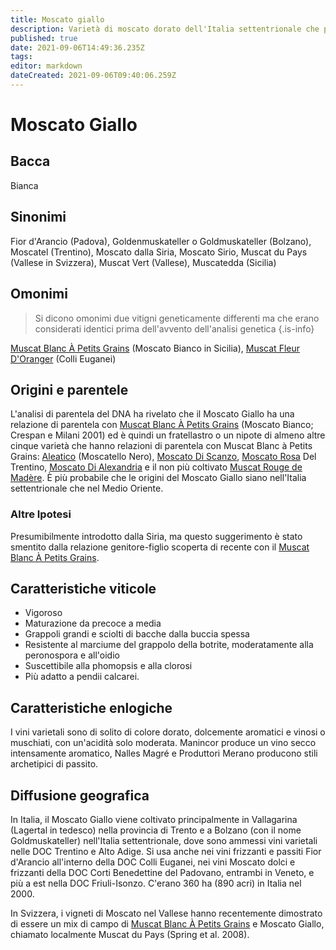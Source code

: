 ```yaml
---
title: Moscato giallo
description: Varietà di moscato dorato dell'Italia settentrionale che produce principalmente vini in stile passito.
published: true
date: 2021-09-06T14:49:36.235Z
tags: 
editor: markdown
dateCreated: 2021-09-06T09:40:06.259Z
---
```


# Moscato Giallo

## Bacca
Bianca

## Sinonimi
Fior d'Arancio (Padova), Goldenmuskateller o Goldmuskateller (Bolzano), Moscatel (Trentino), Moscato dalla Siria, Moscato Sirio, Muscat du Pays (Vallese in Svizzera), Muscat Vert (Vallese), Muscatedda (Sicilia)

## Omonimi
> Si dicono omonimi due vitigni geneticamente differenti ma che erano considerati identici prima dell'avvento dell'analisi genetica
{.is-info}

[Muscat Blanc À Petits Grains](/vitigni/Francia/bacca-bianca/muscat-blanc-a-petit-grains) (Moscato Bianco in Sicilia), [Muscat Fleur D'Oranger](/vitigni/bacca-bianca/muscat-fleur-d-oranger) (Colli Euganei)

## Origini e parentele
L'analisi di parentela del DNA ha rivelato che il Moscato Giallo ha una relazione di parentela con [Muscat Blanc À Petits Grains](/vitigni/Francia/bacca-bianca/muscat-blanc-a-petit-grains) (Moscato Bianco; Crespan e Milani 2001) ed è quindi un fratellastro o un nipote di almeno altre cinque varietà che hanno relazioni di parentela con Muscat Blanc à Petits Grains: [Aleatico](/vitigni/bacca-nera/aleatico) (Moscatello Nero), [Moscato Di Scanzo](/vitigni/Italia/bacca-bianca/moscato-di-scanzo), [Moscato Rosa](/vitigni/Italia/bacca-bianca/moscato-rosa) Del Trentino, [Moscato Di Alexandria](/vitigni/Italia/bacca-bianca/moscato-di-alessandria) e il non più coltivato [Muscat Rouge de Madère](/vitigni/bacca-nera/muscat-rouge-de-madere). È più probabile che le origini del Moscato Giallo siano nell'Italia settentrionale che nel Medio Oriente.

### Altre Ipotesi

Presumibilmente introdotto dalla Siria, ma questo suggerimento è stato smentito dalla relazione genitore-figlio scoperta di recente con il [Muscat Blanc À Petits Grains](/vitigni/Francia/bacca-bianca/muscat-blanc-a-petit-grains).

## Caratteristiche viticole

- Vigoroso 
- Maturazione da precoce a media 
- Grappoli grandi e sciolti di bacche dalla buccia spessa 
- Resistente al marciume del grappolo della botrite, moderatamente alla peronospora e all'oidio 
- Suscettibile alla phomopsis e alla clorosi 
- Più adatto a pendii calcarei.

## Caratteristiche enlogiche

I vini varietali sono di solito di colore dorato, dolcemente aromatici e vinosi o muschiati, con un'acidità solo moderata. Manincor produce un vino secco intensamente aromatico, Nalles Magré e Produttori Merano producono stili archetipici di passito.


## Diffusione geografica


In Italia, il Moscato Giallo viene coltivato principalmente in Vallagarina (Lagertal in tedesco) nella provincia di Trento e a Bolzano (con il nome Goldmuskateller) nell'Italia settentrionale, dove sono ammessi vini varietali nelle DOC Trentino e Alto Adige. Si usa anche nei vini frizzanti e passiti Fior d'Arancio all'interno della DOC Colli Euganei, nei vini Moscato dolci e frizzanti della DOC Corti Benedettine del Padovano, entrambi in Veneto, e più a est nella DOC Friuli-Isonzo. C'erano 360 ha (890 acri) in Italia nel 2000.

In Svizzera, i vigneti di Moscato nel Vallese hanno recentemente dimostrato di essere un mix di campo di [Muscat Blanc À Petits Grains](/vitigni/Francia/bacca-bianca/muscat-blanc-a-petit-grains) e Moscato Giallo, chiamato localmente Muscat du Pays (Spring et al. 2008).